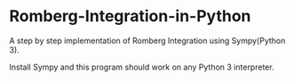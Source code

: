 # Romberg-Integration-in-Python

A step by step implementation of Romberg Integration using Sympy(Python 3).

Install Sympy and this program should work on any Python 3 interpreter.
